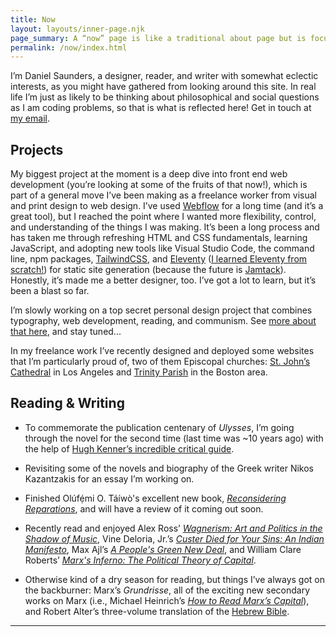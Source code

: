 ```yaml
---
title: Now
layout: layouts/inner-page.njk
page_summary: A “now” page is like a traditional about page but is focused on what I’m doing at the present moment. It’s subject to change! <a href="https://nownownow.com/about" target="_blank">Read more about now pages.</a>
permalink: /now/index.html
---
```


I’m Daniel Saunders, a designer, reader, and writer with somewhat eclectic interests, as you might have gathered from looking around this site. In real life I’m just as likely to be thinking about philosophical and social questions as I am coding problems, so that is what is reflected here! Get in touch at [my email](mailto:daniel.thomas.saunders@gmail).

## Projects

My biggest project at the moment is a deep dive into front end web development (you’re looking at some of the fruits of that now!), which is part of a general move I’ve been making as a freelance worker from visual and print design to web design. I’ve used <a href="https://webflow.com/" target="_blank">Webflow</a> for a long time (and it’s a great tool), but I reached the point where I wanted more flexibility, control, and understanding of the things I was making. It’s been a long process and has taken me through refreshing HTML and CSS fundamentals, learning JavaScript, and adopting new tools like Visual Studio Code, the command line, npm packages, <a href="https://tailwindcss.com/" target="_blank">TailwindCSS</a>, and <a href="https://www.11ty.dev/" target="_blank">Eleventy</a> (<a href="https://learneleventyfromscratch.com/lesson/31.html#the-end" target="_blank">I learned Eleventy from scratch!</a>) for static site generation (because the future is <a href="https://jamstack.org/" target="_blank">Jamtack</a>). Honestly, it’s made me a better designer, too. I’ve got a lot to learn, but it’s been a blast so far.

I’m slowly working on a top secret personal design project that combines typography, web development, reading, and communism. See <a href="https://twitter.com/dothedan/status/1492280983181135874?cxt=HHwWhMCoubrp0rUpAAAA" target="_blank">more about that here</a>, and stay tuned...

In my freelance work I’ve recently designed and deployed some websites that I’m particularly proud of, two of them Episcopal churches: <a href="https://www.stjohnsla.org/" target="_blank">St. John’s Cathedral</a> in Los Angeles and <a href="https://www.trinitynewton.org/" target="_blank">Trinity Parish</a> in the Boston area.

## Reading & Writing

- To commemorate the publication centenary of _Ulysses_, I’m going through the novel for the second time (last time was ~10 years ago) with the help of <a href="https://www.goodreads.com/book/show/30339.Ulysses" target="_blank">Hugh Kenner’s incredible critical guide</a>.

- Revisiting some of the novels and biography of the Greek writer Nikos Kazantzakis for an essay I’m working on.

- Finished Olúfẹ́mi O. Táíwò's excellent new book, <a href="https://global.oup.com/academic/product/reconsidering-reparations-9780197508893?cc=us&lang=en&" target="_blank"><em>Reconsidering Reparations</em></a>, and will have a review of it coming out soon.

- Recently read and enjoyed Alex Ross’ <a href="https://us.macmillan.com/books/9780374285937/wagnerism" target="_blank"><em>Wagnerism: Art and Politics in the Shadow of Music</em></a>, Vine Deloria, Jr.’s <a href="https://www.oupress.com/9780806121291/custer-died-for-your-sins/" target="_blank"><em>Custer Died for Your Sins: An Indian Manifesto</em></a>, Max Ajl’s <a href="https://www.plutobooks.com/9780745341750/a-peoples-green-new-deal/" target="_blank"><em>A People's Green New Deal</em></a>, and William Clare Roberts’ <a href="https://press.princeton.edu/books/paperback/9780691180816/marxs-inferno" target="_blank"><em>Marx's Inferno: The Political Theory of Capital</em></a>.

- Otherwise kind of a dry season for reading, but things I’ve always got on the backburner: Marx’s _Grundrisse_, all of the exciting new secondary works on Marx (i.e., Michael Heinrich’s <a href="https://monthlyreview.org/product/how-to-read-marxs-capital/" target="_blank"><em>How to Read Marx’s Capital</em></a>), and Robert Alter’s three-volume translation of the <a href="https://wwnorton.com/books/9780393292497" target="_blank">Hebrew Bible</a>.

<hr class="opacity-25"><br>

<div id="gr_custom_widget_1656358133"></div>

<script src="https://www.goodreads.com/review/custom_widget/6334235.Currently%20Reading?cover_position=left&cover_size=medium&num_books=12&order=a&shelf=currently-reading&show_author=1&show_cover=1&show_rating=0&show_review=0&show_tags=0&show_title=1&sort=date_added&widget_bg_color=FFFFFF&widget_bg_transparent=&widget_border_width=1&widget_id=1656358133&widget_text_color=000000&widget_title_size=large&widget_width=full" type="text/javascript" charset="utf-8"></script>
